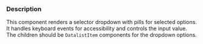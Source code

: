 ### Description

This component renders a selector dropdown with pills for selected options.
It handles keyboard events for accessibility and controls the input value.
The children should be `DatalistItem` components for the dropdown options.
